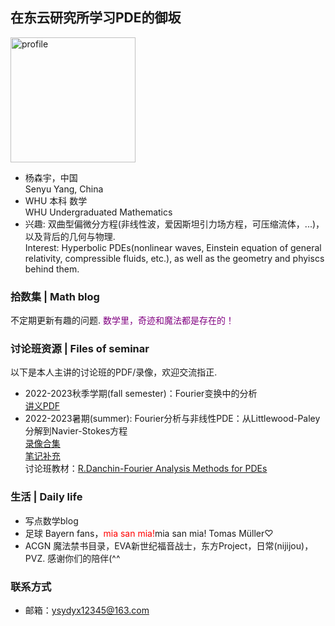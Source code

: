## 在东云研究所学习PDE的御坂

<img width="200" alt="profile" src="https://raw.githubusercontent.com/SenyuYangPDELearner/SenyuYangPDELearner.github.io/master/C:/Users/Administrator/Desktop/%E5%BE%AE%E4%BF%A1%E5%9B%BE%E7%89%87_20240209142300.jpg">

- 杨森宇，中国<br/>
  Senyu Yang, China
- WHU 本科 数学<br/>
  WHU Undergraduated Mathematics
- 兴趣: 双曲型偏微分方程(非线性波，爱因斯坦引力场方程，可压缩流体，...)，以及背后的几何与物理.<br/>
  Interest: Hyperbolic PDEs(nonlinear waves, Einstein equation of general relativity, compressible fluids, etc.), as well as the geometry and phyiscs behind them.

### 拾数集 | Math blog

不定期更新有趣的问题. <font color="Purple">数学里，奇迹和魔法都是存在的！</font>

### 讨论班资源 | Files of seminar

以下是本人主讲的讨论班的PDF/录像，欢迎交流指正.

- 2022-2023秋季学期(fall semester)：Fourier变换中的分析<br/>
  [讲义PDF](https://maths.whu.edu.cn/__local/8/3A/29/E666F656D3A1BB0F6CC873EAA90_780F196C_17408F.pdf)<br/>
- 2022-2023暑期(summer): Fourier分析与非线性PDE：从Littlewood-Paley分解到Navier-Stokes方程<br/>
  [录像合集](https://space.bilibili.com/693415657/channel/collectiondetail?sid=1755542)<br/>
  [笔记补充](https://www.bilibili.com/read/cv27084665/)<br/>
  讨论班教材：[R.Danchin-Fourier Analysis Methods for PDEs](https://perso.math.u-pem.fr/danchin.raphael/cours/courschine.pdf)<br/>

### 生活 | Daily life
- 写点数学blog
- 足球 Bayern fans，<font color="Red">mia san mia!</font>mia san mia! Tomas Müller♡
- ACGN 魔法禁书目录，EVA新世纪福音战士，东方Project，日常(nijijou)，PVZ. 感谢你们的陪伴(^^


### 联系方式

- 邮箱：ysydyx12345@163.com
